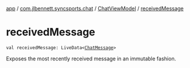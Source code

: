 [app](../../index.md) / [com.jlbennett.syncsports.chat](../index.md) / [ChatViewModel](index.md) / [receivedMessage](./received-message.md)

# receivedMessage

`val receivedMessage: LiveData<`[`ChatMessage`](../-chat-message/index.md)`>`

Exposes the most recently received message in an immutable fashion.

